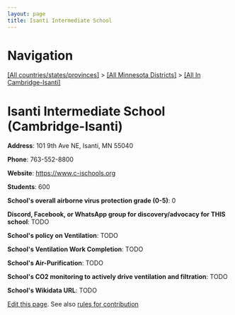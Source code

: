 ```yaml
---
layout: page
title: Isanti Intermediate School
---
```

# Navigation

[[All countries/states/provinces]](../../..) > [[All Minnesota Districts]](../..) > [[All In Cambridge-Isanti]](..)

# Isanti Intermediate School (Cambridge-Isanti)

**Address**: 101 9th Ave NE, Isanti, MN 55040

**Phone**: 763-552-8800

**Website**: <https://www.c-ischools.org>

**Students**: 600

**School's overall airborne virus protection grade (0-5)**: 0

**Discord, Facebook, or WhatsApp group for discovery/advocacy for THIS school**: TODO

**School's policy on Ventilation**: TODO

**School's Ventilation Work Completion**: TODO

**School's Air-Purification**: TODO

**School's CO2 monitoring to actively drive ventilation and filtration**: TODO

**School's Wikidata URL**: TODO


[Edit this page](https://github.com/ventilate-schools/MN/edit/main/./Cambridge-Isanti/Isanti_Intermediate_School.md). See also [rules for contribution](../../../contribution-rules/)